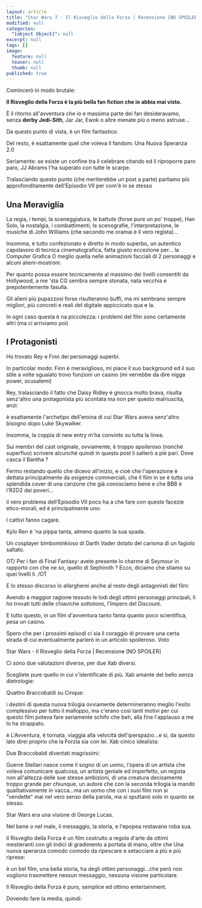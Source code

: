 ```yaml
---
layout: article
title: "Star Wars 7 - Il Risveglio della Forza | Recensione [NO SPOILER]"
modified: null
categories: 
  "[object Object]": null
excerpt: null
tags: []
image: 
  feature: null
  teaser: null
  thumb: null
published: true
---
```


Comincerò in modo brutale:

**Il Risveglio della Forza è la più bella fan fiction che io abbia mai visto.**

È il ritorno all'avventura che io e massima parte dei fan desideravamo, senza **derby Jedi-Sith**, Jar Jar, Ewok o altre menate più o meno astruse...

Da questo punto di vista, è un film fantastico.

Del resto, è esattamente quel che voleva il fandom: Una Nuova Speranza 2.0

Seriamente: se esiste un confine tra il celebrare citando ed il riproporre paro paro, JJ Abrams l'ha superato con tutte le scarpe.

Tralasciando questo punto (che meriterebbe un post a parte) parliamo più approfonditamente dell'Episodio VII per com'è in se stesso
## Una Meraviglia
La regia, i tempi, la sceneggiatura, le battute (forse pure un po' troppe), Han Solo, la nostalgia, i combattimenti, le scenografie, l'interpretazione, le musiche di John Williams (che secondo me oramai è il vero regista)...

Insomma, è tutto confezionato e diretto in modo superbo, un autentico capolavoro di tecnica cinematografica, fatta giusto eccezione per...
la Computer Grafica 
O meglio quella nelle animazioni facciali di 2 personaggi e alcuni alieni-mostroni:

Per quanto possa essere tecnicamente al massimo dei livelli consentiti da Hollywood, a me 'sta CG sembra sempre stonata, nata vecchia e prepotentemente fasulla.

Gli alieni più pupazzosi forse risulteranno buffi, ma mi sembrano sempre migliori, più concreti e reali del digitale appiccicato qua e la.

In ogni caso questa è na piccolezza: i problemi del film sono certamente altri (ma ci arriviamo poi)
## I Protagonisti
Ho trovato Rey e Finn dei personaggi superbi.

In particolar modo: Finn è meraviglioso, mi piace il suo background ed il suo stile a volte sguaiato trovo funzioni un casino (mi verrebbe da dire nigga power, scusatemi)

Rey, tralasciando il fatto che Daisy Ridley è gnocca molto brava, risulta senz'altro una protagonista più scontata ma non per questo malriuscita, anzi:

è esattamente l'archetipo dell'eroina di cui Star Wars aveva senz'altro bisogno dopo Luke Skywalker.

Insomma, la coppia di new entry m'ha convinto su tutta la linea.

Sui membri del cast originale, ovviamente, è troppo spoileroso (nonché superfluo) scrivere alcunché quindi in questo post li salterò a piè pari.
Dove casca il Bantha ?



Fermo restando quello che dicevo all'inizio, e cioè che l'operazione è dettata principalmente da esigenze commerciali, che il film in se è tutta una splendida cover di una canzone che già conosciamo bene e che BB8 è l'R2D2 dei poveri...

il vero problema dell'Episodio VII poco ha a che fare con queste facezie etico-morali, ed è principalmente uno:

I cattivi fanno cagare.

Kylo Ren è 'na pippa tanta, almeno quanto la sua spada.

Un cosplayer bimbominkioso di Darth Vader dotato del carisma di un fagiolo saltato.

OT/ Per i fan di Final Fantasy: avete presente lo charme di Seymour in rapporto con che ne so, quello di Sephiroth ? 
Ecco, diciamo che stiamo su quei livelli lì. /OT

E lo stesso discorso lo allargherei anche al resto degli antagonisti del film:

Avendo a maggior ragione tessuto le lodi degli ottimi personaggi principali, li ho trovati tutti delle chiaviche sottotono, l'Impero del Discount.

E tutto questo, in un film d'avventura tanto fanta quanto poco scientifica, pesa un casino.

Spero che per i prossimi episodi ci sia il coraggio di provare una certa strada di cui eventualmente parlerò in un articolo spoileroso.
Voto

Star Wars - Il Risveglio della Forza | Recensione [NO SPOILER]

Ci sono due valutazioni diverse, per due Xab diversi.

Scegliete pure quello in cui v'identificate di più.
Xab amante del bello senza dietrologie:

Quattro Braccobaldi su Cinque:

i destini di questa nuova trilogia ovviamente determineranno meglio l'esito complessivo per tutto il malloppo, ma c'erano così tanti motivi per cui questo film poteva fare seriamente schifo che beh, alla fine l'applauso a me lo ha strappato.

è L'Avventura, è tornata, viaggia alla velocità dell'iperspazio...e sì, da questo lato direi proprio che la Forzia sia con lei.
Xab cinico idealista:

Due Braccobaldi diventati magrissimi:

Guerre Stellari nasce come il sogno di un uomo, l'opera di un artista che voleva comunicare qualcosa, un artista geniale ed imperfetto, un regista non all'altezza delle sue stesse ambizioni, di una creatura decisamente troppo grande per chiunque, un autore che con la seconda trilogia la mandò qualitativamente in vacca...ma un uomo che con i suoi film non si "vendette" mai nel vero senso della parola, ma si sputtanò solo in quanto se stesso.

Star Wars era una visione di George Lucas.

Nel bene o nel male, il messaggio, la storia, e l'epopea restavano roba sua.

Il Risveglio della Forza è un film costruito a regola d'arte da ottimi mestieranti con gli indici di gradimento a portata di mano, oltre che Una nuova speranza comodo comodo da ripescare e setacciare a più e più riprese:

è un bel film, una bella storia, ha degli ottimi personaggi...che però non vogliono trasmettere nessun messaggio, nessuna visione particolare.

Il Risveglio della Forza è puro, semplice ed ottimo entertainment.

Dovendo fare la media, quindi:
